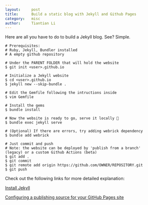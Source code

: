 ```yaml
---
layout:		post
title:		Build a static blog with Jekyll and Github Pages
category:	misc
author:		Tiantian Li
---
```


Here are all you have to do to build a Jekyll blog. See? Simple.

```shell
# Prerequisites:
# Ruby, Jekyll, Bundler installed
# A empty github repository

# Under the PARENT FOLDER that will hold the website
$ git init <user>.github.io

# Initialize a Jekyll website
$ cd <user>.github.io
$ jekyll new --skip-bundle .

# Edit the Gemfile following the intructions inside
$ vim Gemfile

# Install the gems
$ bundle install

# Now the website is ready to go, serve it locally 🎉
$ bundle exec jekyll serve

# (Optional) If there are errors, try adding webrick dependency
$ bundle add webrick

# Just commit and push
# Note: the website can be deployed by 'publish from a branch' (legacy) or a custom Github Actions (beta)
$ git add .
$ git commit
$ git remote add origin https://github.com/OWNER/REPOSITORY.git
$ git push
```

Check out the following links for more detailed explanation:

[Install Jekyll](https://jekyllrb.com/docs/installation/)

[Configuring a publishing source for your GitHub Pages site](https://docs.github.com/en/pages/getting-started-with-github-pages/configuring-a-publishing-source-for-your-github-pages-site)

